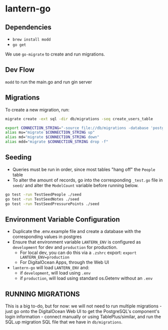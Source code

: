 # lantern-go

## Dependencies

- `brew install modd`
- `go get`

We use `go-migrate` to create and run migrations.
## Dev Flow

`modd` to run the main.go and run gin server

## Migrations

To create a new migration, run:

```sh
migrate create -ext sql -dir db/migrations -seq create_users_table
```

```sh
export CONNECTION_STRING="-source file://db/migrations -database 'postgres://localhost:5432/lantern-go?sslmode=disable'"
alias mu="migrate $CONNECTION_STRING up"
alias md="migrate $CONNECTION_STRING down"
alias mdd="migrate $CONNECTION_STRING drop -f"
```

## Seeding
- Queries must be run in order, since most tables "hang off" the `People` table
- To alter the amount of records, go into the corresponding `_test.go` file in `seed/` and alter the `ModelCount` variable before running below.

```sh
go test -run TestSeedPeople ./seed
go test -run TestSeedNotes ./seed
go test -run TestSeedPressurePoints ./seed
```

## Environment Variable Configuration
- Duplicate the .env.example file and create a database with the corresponding values in postgres
- Ensure that environment variable `LANTERN_ENV` is configured as `development` for dev and `production` for production. 
  - For local dev, you can do this via a `.zshrc` export: `export LANTERN_ENV=production`
  - For DigitalOcean Apps, through the Web UI
- `lantern-go` will load `LANTERN_ENV` and:
  - if `development`, will load using `.env`
  - if `production`, will load using standard os.Getenv without an `.env`
## RUNNING MIGRATIONS
This is a big to-do, but for now: we will not need to run multiple migrations - just go onto the DigitalOcean Web UI to get the PostgreSQL's component's login information - connect manually or using TablePlus/similar, and run the SQL.up migration SQL file that we have in `db/migrations`. 
